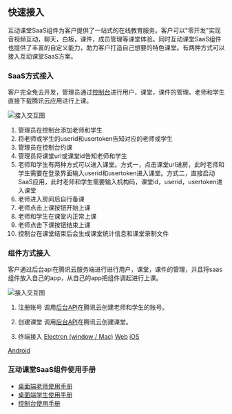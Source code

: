 ## 快速接入

互动课堂SaaS组件为客户提供了一站式的在线教育服务。客户可以"零开发"实现音视频互动，聊天，白板，课件，成员管理等课堂体验。同时互动课堂SaaS组件也提供了丰富的自定义能力，助力客户打造自己想要的特色课堂。有两种方式可以接入互动课堂SaaS方案。

### SaaS方式接入

客户完全免去开发，管理员通过[控制台](./%E6%8E%A7%E5%88%B6%E5%8F%B0%E4%BD%BF%E7%94%A8%E6%89%8B%E5%86%8C.md)进行用户，课堂，课件的管理。老师和学生直接下载腾讯云应用进行上课。

![接入交互图](https://main.qcloudimg.com/raw/da9f60ea73635b539141f64fa54b0dbc.jpg)

1. 管理员在控制台添加老师和学生
2. 将老师或学生的userid和usertoken告知对应的老师或学生
3. 管理员在控制台约课
4. 管理员将课堂url或课堂id告知老师和学生
5. 老师和学生有两种方式可以进入课堂。方式一，点击课堂url进房，此时老师和学生需要在登录界面输入userid和usertoken进入课堂。方式二，直接启动SaaS应用，此时老师和学生需要输入机构码，课堂id，userid，usertoken进入课堂
6. 老师进入房间后自行备课
7. 老师点击上课按钮开始上课
8. 老师和学生在课堂内正常上课
9. 老师点击下课按钮结束上课
10. 控制台在课堂结束后会生成课堂统计信息和课堂录制文件




### 组件方式接入

客户通过后台api在腾讯云服务端进行进行用户，课堂，课件的管理，并且将saas组件放入自己的app，从自己的app把组件调起进行上课。

![接入交互图](https://main.qcloudimg.com/raw/0e1fa994c0cd247dd99584b80d88d89d.jpg)

1. 注册账号
  调用[后台API](./%E6%93%8D%E4%BD%9C%E6%8C%87%E5%8D%97/%E4%BA%91API.md#21-%E5%88%9B%E5%BB%BA%E8%B4%A6%E5%8F%B7)在腾讯云创建老师和学生的账号。

2. 创建课堂
  调用[后台API](./%E6%93%8D%E4%BD%9C%E6%8C%87%E5%8D%97/%E4%BA%91API.md#11-%E9%A2%84%E7%BA%A6%E8%AF%BE%E5%A0%82)在腾讯云创建课堂。

3. 终端接入
  [Electron (window / Mac)](./桌面端接入.md)
  [Web](./Web端接入.md)
  [iOS](./iOS端接入.md)

  [Android](./Android端接入.md)

### 互动课堂SaaS组件使用手册
- [桌面端老师使用手册](./%E4%BA%92%E5%8A%A8%E8%AF%BE%E5%A0%82SaaS%E5%AD%A6%E7%94%9F%E4%BD%BF%E7%94%A8%E6%89%8B%E5%86%8C.md)
- [桌面端学生使用手册](./%E4%BA%92%E5%8A%A8%E8%AF%BE%E5%A0%82SaaS%E5%AD%A6%E7%94%9F%E4%BD%BF%E7%94%A8%E6%89%8B%E5%86%8C.md)
- [控制台使用手册](./%E6%8E%A7%E5%88%B6%E5%8F%B0%E4%BD%BF%E7%94%A8%E6%89%8B%E5%86%8C.md)